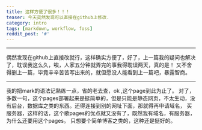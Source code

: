 ```yaml
---                                                                                         
title: 这样方便了很多！！！                                                                             
teaser: 今天突然发现可以直接在github上修改.                       
category: intro                                                                             
tags: [markdown, workflow, foss]                                                            
reddit_post: '#'                                                                            
---   
```

------------
偶然发现在github上直接改就行，这样确实方便了，好了，上一篇我的疑问也解决了，耽误我这么久，唉，人家五分钟就弄完的事我得耽误两天，真的是！
又不舍得删上一篇，毕竟辛辛苦苦写出来的，就但愿没人能看到上一篇吧，暴露智商。

-------------
   我的把mark的语法记熟练一点，省的老去查，ok ,这个page到此为止了。
   对了，多数一句，这个pages部署起来是挺简单的，但是只能是静态网页，不太生动，没有后台，数据库之类的东西。还得连接到别的网址下面，那就得再申请域名，
买服务器，这样的话，这个歌pages的优点就又没有了，既然我有域名，有服务器，为什么还要用这个pages。
   只想要个简单博客之类的，这种还是挺好的。
